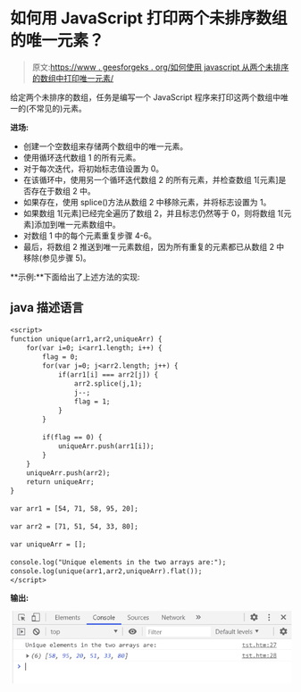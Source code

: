 # 如何用 JavaScript 打印两个未排序数组的唯一元素？

> 原文:[https://www . geesforgeks . org/如何使用 javascript 从两个未排序的数组中打印唯一元素/](https://www.geeksforgeeks.org/how-to-print-unique-elements-from-two-unsorted-arrays-using-javascript/)

给定两个未排序的数组，任务是编写一个 JavaScript 程序来打印这两个数组中唯一的(不常见的)元素。

**进场:**

*   创建一个空数组来存储两个数组中的唯一元素。
*   使用循环迭代数组 1 的所有元素。
*   对于每次迭代，将初始标志值设置为 0。
*   在该循环中，使用另一个循环迭代数组 2 的所有元素，并检查数组 1[元素]是否存在于数组 2 中。
*   如果存在，使用 splice()方法从数组 2 中移除元素，并将标志设置为 1。
*   如果数组 1[元素]已经完全遍历了数组 2，并且标志仍然等于 0，则将数组 1[元素]添加到唯一元素数组中。
*   对数组 1 中的每个元素重复步骤 4-6。
*   最后，将数组 2 推送到唯一元素数组，因为所有重复的元素都已从数组 2 中移除(参见步骤 5)。

**示例:**下面给出了上述方法的实现:

## java 描述语言

```
<script>
function unique(arr1,arr2,uniqueArr) {
    for(var i=0; i<arr1.length; i++) {
        flag = 0;
        for(var j=0; j<arr2.length; j++) {
            if(arr1[i] === arr2[j]) {
                arr2.splice(j,1);
                j--;
                flag = 1;
            }
        }

        if(flag == 0) {
            uniqueArr.push(arr1[i]);
        }
    }
    uniqueArr.push(arr2);
    return uniqueArr;
}

var arr1 = [54, 71, 58, 95, 20];

var arr2 = [71, 51, 54, 33, 80];

var uniqueArr = [];

console.log("Unique elements in the two arrays are:");
console.log(unique(arr1,arr2,uniqueArr).flat());
</script>
```

**输出:**

![](img/c37c1fa1273a1d849b07f1fe54532416.png)
